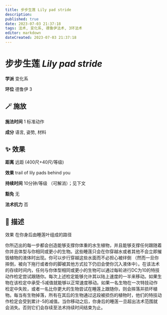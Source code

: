 ```yaml
---
title: 步步生莲 Lily pad stride
description: 
published: true
date: 2023-07-03 21:37:18
tags: 法术, 变化系, 德鲁伊法术, 3环法术
editor: markdown
dateCreated: 2023-07-03 21:37:18
---
```


# **步步生莲** *Lily pad stride*

**学派** 变化系 

**环位** 德鲁伊 3

## 🪄 施放

**施法时间** 1 标准动作

**成分** 语言, 姿势, 材料

## ✨ 效果  

**距离** 远距 (400尺+40尺/等级) 

**效果** trail of lily pads behind you 

**持续时间** 10分钟/等级 （可解消）；见下文 

**豁免** 无

**法术抗力** 否

## 📖 描述

效果              在你身后由睡莲叶组成的路径

你所迈出的每一步都会创造能够支撑你体重的水生植物，并且能够支撑任何跟随着你并且体型与你相同或更小的生物。这些睡莲只会在你穿越水或者其他不会立即摧毁植物的液体时出现。你可以步行穿越这些水面而不必担心被绊倒 （然而一旦你摔倒，被向下拖行或者你的脚被其他方式拉下仍旧会使你沉入液体中）。在该法术的存续时间内，任何与你体型相同或更小的生物可以通过每轮进行DC为10的特技动作检定尝试跟随你。每次上述检定能够允许其以陆上速度的一半来移动。如果生物在该检定中承受-5减值就能够以正常速度移动。如果一名生物在一次特技动作检定中失败，或者一名比你更大的生物尝试在睡莲上跟随你，则会摔落并损坏植物。每当有生物掉落，所有在其后的生物通过这段被损伤的植物时，他们的特技动作检定会受到累计-5的减值。当你移动之后，你身后的睡莲一旦超出法术范围就会消失。否则它们会存续至法术持续时间结束为止。
    